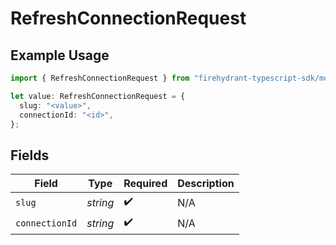 # RefreshConnectionRequest

## Example Usage

```typescript
import { RefreshConnectionRequest } from "firehydrant-typescript-sdk/models/operations";

let value: RefreshConnectionRequest = {
  slug: "<value>",
  connectionId: "<id>",
};
```

## Fields

| Field              | Type               | Required           | Description        |
| ------------------ | ------------------ | ------------------ | ------------------ |
| `slug`             | *string*           | :heavy_check_mark: | N/A                |
| `connectionId`     | *string*           | :heavy_check_mark: | N/A                |